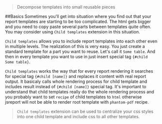 > Decompose templates into small reusable pieces

##Basics
Sometimes you'll get into situation where you find out that your report templates are starting to be too complicated. The html gets bigger and you need to copy paste several parts between templates quite often. You may consider using `Child templates` extension in this situation.

`Child templates` allows you to include report templates into each other even in multiple levels. The realization of this is very easy. You just create a standard template for a part you want to reuse. Let's call it `Some table`. And then in every template  you want to use in just insert special tag `{#child Some table}`.

`Child templates` works the way that for every report rendering it searches for special tag `{#child [name]}` and replaces it content with real report output. It basicaly calls whole rendering process for child template and includes result instead of `{#child [name]}` special tag. It's important to understand that child templates really do the whole rendering process and you probably want to set `recipe` of child templates to `html` otherwise jsreport will not be able to render root template with `phantom-pdf` recipe.

> `Child templates` extension can be used to centralize your css styles into one child template and include css to all other templates.